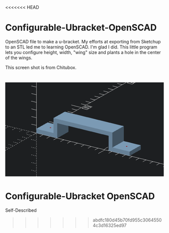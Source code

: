<<<<<<< HEAD
# Configurable-Ubracket-OpenSCAD
 OpenSCAD file to make a u-bracket. My efforts at exporting from Sketchup to an STL led me to learning OpenSCAD. I'm glad I did. This little program lets you configure height, width, "wing" size and plants a hole in the center of the wings.

 This screen shot is from Chitubox.

 ![Image of OpenScad Output](https://github.com/JackWS/Configurable-Ubracket-OpenSCAD/blob/main/Image%20of%20Bracket.png)
=======
# Configurable-Ubracket OpenSCAD
 Self-Described
>>>>>>> abdfc180d45b70fd955c30645504c3d16325ed97

